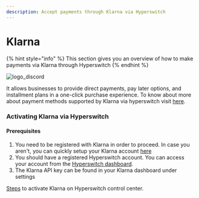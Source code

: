 ```yaml
---
description: Accept payments through Klarna via Hyperswitch
---
```


# Klarna

{% hint style="info" %}
This section gives you an overview of how to make payments via Klarna through Hyperswitch
{% endhint %}

![logo\_discord](https://payswitcher.com/icons/homePageIcons/logos/klarnaLogo.svg)

It allows businesses to provide direct payments, pay later options, and installment plans in a one-click purchase experience. To know about more about payment methods supported by Klarna via hyperswitch visit [here](https://payswitcher.com/pm-list).

### Activating Klarna via Hyperswitch

#### Prerequisites

1. You need to be registered with Klarna in order to proceed. In case you aren't, you can quickly setup your Klarna account [here](https://www.klarna.com/us/business/)
2. You should have a registered Hyperswitch account. You can access your account from the [Hyperswitch dashboard](https://app.payswitcher.com/register).
3. The Klarna API key can be found in your Klarna dashboard under settings

[Steps](https://docs.payswitcher.com/hyperswitch-cloud/connectors/activate-connector-on-hyperswitch) to activate Klarna on Hyperswitch control center.

